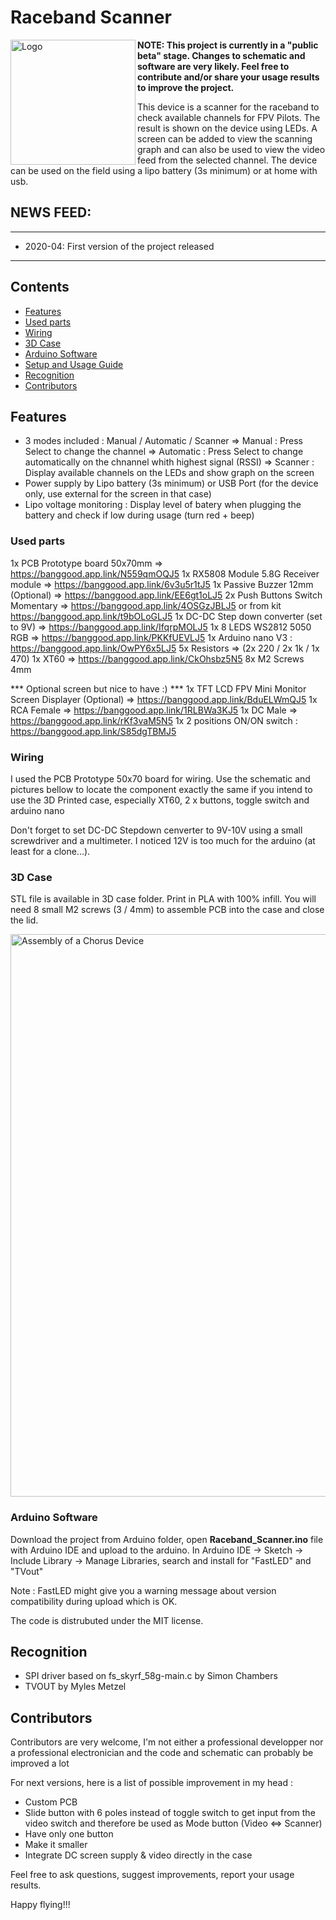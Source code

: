 # Raceband Scanner

<img src="docs/img/logo.png" align="left" alt="Logo" width="200"/>

**NOTE: This project is currently in a "public beta" stage. Changes to schematic and software are very likely. Feel free to contribute and/or share your usage results to improve the project.**

This device is a  scanner for the raceband to check available channels for FPV Pilots. The result is shown on the device using LEDs. 
A screen can be added to view the scanning graph and can also be used to view the video feed from the selected channel.
The device can be used on the field using a lipo battery (3s minimum) or at home with usb.


## NEWS FEED:
------------------------------------------------
- 2020-04: First version of the project released 
------------------------------------------------

## Contents

<!-- MarkdownTOC depth=0 bracket="round" autolink="true" autoanchor="true" -->

- [Features](#features)
- [Used parts](#used-parts)
- [Wiring](#wiring)
- [3D Case](#3d-case)
- [Arduino Software](#arduino-software)
- [Setup and Usage Guide](#setup-and-usage-guide)
- [Recognition](#recognition)
- [Contributors](#contributors)

<!-- /MarkdownTOC -->

<a name="features"></a>
## Features
- 3 modes included : Manual / Automatic / Scanner
	=> Manual : Press Select to change the channel
	=> Automatic : Press Select to change automatically on the chnannel whith highest signal (RSSI)
	=> Scanner : Display available channels on the LEDs and show graph on the screen
- Power supply by Lipo battery (3s minimum) or USB Port (for the device only, use external for the screen in that case)
- Lipo voltage monitoring : Display level of batery when plugging the battery and check if low during usage (turn red + beep)

<a name="used-parts"></a>
### Used parts

1x PCB Prototype board 50x70mm => https://banggood.app.link/N559qmOQJ5
1x RX5808 Module 5.8G Receiver module => https://banggood.app.link/6v3u5r1tJ5
1x Passive Buzzer 12mm (Optional) => https://banggood.app.link/EE6gt1oLJ5
2x Push Buttons Switch Momentary => https://banggood.app.link/4OSGzJBLJ5 or from kit https://banggood.app.link/t9bOLoGLJ5
1x DC-DC Step down converter (set to 9V) => https://banggood.app.link/IfqrpMOLJ5
1x 8 LEDS WS2812 5050 RGB => https://banggood.app.link/PKKfUEVLJ5
1x Arduino nano V3 : https://banggood.app.link/OwPY6x5LJ5
5x Resistors => (2x 220 / 2x 1k / 1x 470)
1x XT60 => https://banggood.app.link/CkOhsbz5N5
8x M2 Screws 4mm

*** Optional screen but nice to have :) ***
1x TFT LCD FPV Mini Monitor Screen Displayer (Optional) => https://banggood.app.link/BduELWmQJ5
1x RCA Female => https://banggood.app.link/1RLBWa3KJ5
1x DC Male => https://banggood.app.link/rKf3vaM5N5
1x 2 positions ON/ON switch : https://banggood.app.link/S85dgTBMJ5

<a name="wiring"></a>
### Wiring

I used the PCB Prototype 50x70 board for wiring.
Use the schematic and pictures bellow to locate the component exactly the same if you intend to use the 3D Printed case, especially XT60, 2 x buttons, toggle switch and arduino nano

Don't forget to set DC-DC Stepdown cenverter to 9V-10V using a small screwdriver and a multimeter.
I noticed 12V is too much for the arduino (at least for a clone...).

<a name="3dcase"></a>
### 3D Case

STL file is available in 3D case folder.
Print in PLA with 100% infill.
You will need 8 small M2 screws (3 / 4mm) to assemble PCB into the case and close the lid.

<img src="docs/img/chorus_assembly.png" alt="Assembly of a Chorus Device" width="900">

<a name="arduino-software"></a>
### Arduino Software

Download the project from Arduino folder, open **Raceband_Scanner.ino** file with Arduino IDE and upload to the arduino.
In Arduino IDE -> Sketch -> Include Library -> Manage Libraries, search and install for "FastLED" and "TVout"

Note : FastLED might give you a warning message about version compatibility during upload which is OK.

The code is distrubuted under the MIT license.

<a name="recognition"></a>

## Recognition

- SPI driver based on fs_skyrf_58g-main.c by Simon Chambers
- TVOUT by Myles Metzel

## Contributors

Contributors are very welcome, I'm not either a professional developper nor a professional electronician and the code and schematic can probably be improved a lot

For next versions, here is a list of possible improvement in my head :
- Custom PCB
- Slide button with 6 poles instead of toggle switch to get input from the video switch and therefore be used as Mode button (Video <=> Scanner)
- Have only one button
- Make it smaller
- Integrate DC screen supply & video directly in the case


Feel free to ask questions, suggest improvements, report your usage results.

Happy flying!!!

